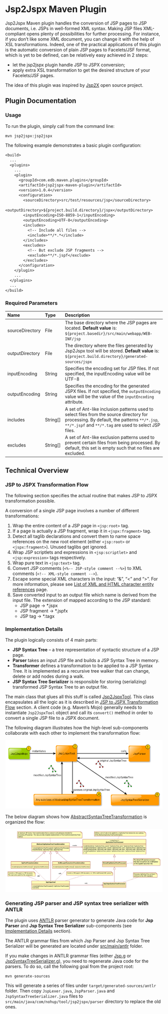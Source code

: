 # Jsp2Jspx Maven Plugin

Jsp2Jspx Maven plugin handles the conversion of JSP pages to JSP documents, i.e. JSPs in well-formed XML syntax.
Making JSP files XML-compliant opens plenty of possibilities for further processing. For instance, if you don’t like some XML document,
you can change it with the help of XSL transformations. Indeed, one of the practical applications of this plugin is
the automatic conversion of plain JSP pages to Facelets/JSF format, which is yet to be defined, can be relatively easy achieved in 2 steps:

- let the jsp2jspx plugin handle JSP to JSPX conversion;
- apply extra XSL transformation to get the desired structure of your Facelets/JSF pages.

The idea of this plugin was inspired by [Jsp2X](http://code.google.com/p/jsp2x) open source project.

## Plugin Documentation

### Usage

To run the plugin, simply call from the command line:

```
mvn jsp2jspx:jsp2jspx
```

The following example demonstrates a basic plugin configuration:

```
<build>
  ...
  <plugins>
    ...
    <plugin>
      <groupId>com.edb.maven.plugins</groupId>
      <artifactId>jsp2jspx-maven-plugin</artifactId>
      <version>1.0.4</version>
      <configuration>
        <sourceDirectory>src/test/resources/jsp</sourceDirectory>
        <outputDirectory>${project.build.directory}/jspx</outputDirectory>
        <inputEncoding>ISO-8859-1</inputEncoding>
        <outputEncoding>UTF-8</outputEncoding>
        <includes>
          <!-- Include all files -->
          <include>**/*.*</include>
        </includes>
        <excludes>
          <!-- But exclude JSP fragments -->
          <exclude>**/*.jspf</exclude>
        </excludes>
      </configuration>
    </plugin>
    ...
  </plugins>
  ...
</build>
```

### Required Parameters

| Name | Type | Description |
|:-----|:-----|:------------|
| sourceDirectory | File | The base directory where the JSP pages are located. **Default value** is: `${project.basedir}/src/main/webapp/WEB-INF/jsp` |
| outputDirectory | File | The directory where the files generated by Jsp2Jspx tool will be stored. **Default value** is: `${project.build.directory}/generated-sources/jspx` |
| inputEncoding | String | Specifies the encoding set for JSP files. If not specified, the inputEncoding value will be UTF-8 |
| outputEncoding | String | Specifies the encoding for the generated JSPX files. If not specified, the `outputEncoding` value will be the value of the `inputEncoding` attribute. |
| includes | String[] | A set of Ant-like inclusion patterns used to select files from the source directory for processing. By default, the patterns `**/*.jsp`, `**/*.jspf` and `**/*.tag` are used to select JSP files. |
| excludes | String[] | A set of Ant-like exclusion patterns used to prevent certain files from being processed. By default, this set is empty such that no files are excluded. |

## Technical Overview

### JSP to JSPX Transformation Flow

The following section specifies the actual routine that makes JSP to JSPX transformation possible.

A conversion of a single JSP page involves a number of different transformations:

1. Wrap the entire content of a JSP page in `<jsp:root>` tag.
2. If a page is actually a JSP fragment, wrap it in `<jspx:fragment>` tag.
3. Detect all taglib declarations and convert them to name space references on the new root element
(either `<jsp:root>` or `<jspx:fragment>`). Unused taglibs get ignored.
4. Wrap JSP scriptlets and expressions in `<jsp:scriptlet>` and `<jsp:expression>` tags respectively.
5. Wrap pure text in `<jsp:text>` tag.
6. Convert JSP comments (`<%-- JSP-style comment --%>`) to XML comments (`<!-- XML-style comment -->`).
7. Escape some special XML characters in the input: “&”, “<” and “>”.
For more information, please see [List of XML and HTML character entity references](http://en.wikipedia.org/wiki/List_of_XML_and_HTML_character_entity_references) page.
8. Save converted input to an output file which name is derived from the input file. The extension of mapped according to the JSP standard:
   - JSP page     -> *.jspx
   - JSP fragment -> *.jspfx
   - JSP tag      -> *.tagx

### Implementation Details

The plugin logically consists of 4 main parts:

- **JSP Syntax Tree** – a tree representation of syntactic structure of a JSP page.
- **Parser** takes an input JSP file and builds a JSP Syntax Tree in memory.
- **Transformer** defines a transformation to be applied to a JSP Syntax Tree. It is implemented as a recursive
tree walker that can change, delete or add nodes during a walk.
- **JSP Syntax Tree Serializer** is responsible for storing (serializing) transformed JSP Syntax Tree to an output file.

The main class that glues all this stuff is called [Jsp2JspxTool](../master/src/main/java/com/nohup/tool/jsp2jspx/transformation/Jsp2JspxTool.java).
This class encapsulates all the logic as it is described in [JSP to JSPX Transformation Flow](#jsp-to-jspx-transformation-flow) section.
A client code (e.g. Maven’s Mojo) generally needs to instantiate `Jsp2JspxTool` object and call its `convert()` method
in order to convert a single JSP file to a JSPX document.

The following diagram illustrates how the high-level sub-components collaborate with each other to implement the transformation flow:

![image](https://raw.githubusercontent.com/dkoval/jsp2jspx-maven-plugin/master/images/jsp-transformation-flow.png)

The below diagram shows how [AbstractSyntaxTreeTransformation](../master/src/main/java/com/nohup/tool/jsp2jspx/transformation/AbstractJspSyntaxTreeTransformation.java) is organized the flow:

![image](https://raw.githubusercontent.com/dkoval/jsp2jspx-maven-plugin/master/images/jsp-syntax-tree-transformation.png)

### Generating JSP parser and JSP syntax tree serializer with ANTLR

The plugin uses [ANTLR](http://www.antlr.org/) parser generator to generate Java code for **Jsp Parser** and **Jsp Syntax Tree Serializer**
sub-components (see [Implementation Details](#implementation-details) section).

The ANTLR grammar files from which Jsp Parser and Jsp Syntax Tree Serializer will be generated are located under [src/main/antlr](../master/src/main/antlr) folder.

If you make changes in ANTLR grammar files (either [Jsp.g](../master/src/main/antlr/Jsp.g) or [JspSyntaxTreeSerializer.g](../master/src/main/antlr/JspSyntaxTreeSerializer.g)),
you need to regenerate Java code for the parsers. To do so, call the following goal from the project root:

```
mvn generate-sources
```

This will generate a series of files under `target/generated-sources/antlr` folder.
Then copy `JspLexer.java`, `JspParser.java` and `JspSyntaxTreeSerializer.java` files to `src/main/java/com/nohup/tool/jsp2jspx/parser` directory
to replace the old ones.
